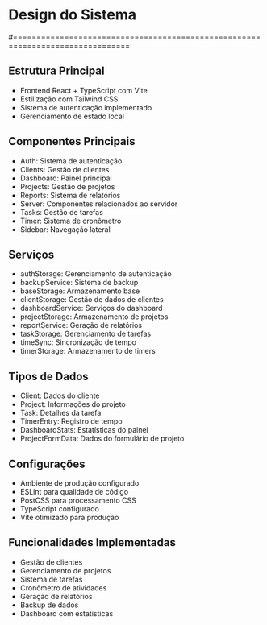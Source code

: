 # Design do Sistema
#===============================================================================

## Estrutura Principal

*   Frontend React + TypeScript com Vite
*   Estilização com Tailwind CSS
*   Sistema de autenticação implementado
*   Gerenciamento de estado local

## Componentes Principais

*   Auth: Sistema de autenticação
*   Clients: Gestão de clientes
*   Dashboard: Painel principal
*   Projects: Gestão de projetos
*   Reports: Sistema de relatórios
*   Server: Componentes relacionados ao servidor
*   Tasks: Gestão de tarefas
*   Timer: Sistema de cronômetro
*   Sidebar: Navegação lateral

## Serviços

*   authStorage: Gerenciamento de autenticação
*   backupService: Sistema de backup
*   baseStorage: Armazenamento base
*   clientStorage: Gestão de dados de clientes
*   dashboardService: Serviços do dashboard
*   projectStorage: Armazenamento de projetos
*   reportService: Geração de relatórios
*   taskStorage: Gerenciamento de tarefas
*   timeSync: Sincronização de tempo
*   timerStorage: Armazenamento de timers

## Tipos de Dados

*   Client: Dados do cliente
*   Project: Informações do projeto
*   Task: Detalhes da tarefa
*   TimerEntry: Registro de tempo
*   DashboardStats: Estatísticas do painel
*   ProjectFormData: Dados do formulário de projeto

## Configurações

*   Ambiente de produção configurado
*   ESLint para qualidade de código
*   PostCSS para processamento CSS
*   TypeScript configurado
*   Vite otimizado para produção

## Funcionalidades Implementadas

*   Gestão de clientes
*   Gerenciamento de projetos
*   Sistema de tarefas
*   Cronômetro de atividades
*   Geração de relatórios
*   Backup de dados
*   Dashboard com estatísticas